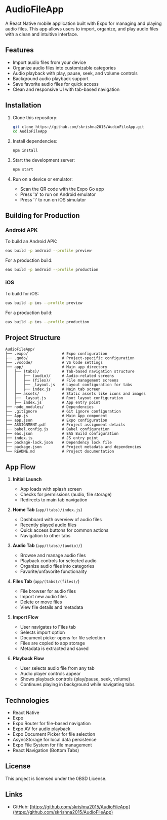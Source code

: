 # AudioFileApp

A React Native mobile application built with Expo for managing and playing audio files. This app allows users to import, organize, and play audio files with a clean and intuitive interface.

## Features

- Import audio files from your device
- Organize audio files into customizable categories
- Audio playback with play, pause, seek, and volume controls
- Background audio playback support
- Save favorite audio files for quick access
- Clean and responsive UI with tab-based navigation

## Installation

1. Clone this repository:
   ```bash
   git clone https://github.com/skrishna2015/AudioFileApp.git
   cd AudioFileApp
   ```

2. Install dependencies:
   ```bash
   npm install
   ```

3. Start the development server:
   ```bash
   npm start
   ```

4. Run on a device or emulator:
   - Scan the QR code with the Expo Go app
   - Press 'a' to run on Android emulator
   - Press 'i' to run on iOS simulator

## Building for Production

### Android APK

To build an Android APK:

```bash
eas build -p android --profile preview
```

For a production build:

```bash
eas build -p android --profile production
```

### iOS

To build for iOS:

```bash
eas build -p ios --profile preview
```

For a production build:

```bash
eas build -p ios --profile production
```

## Project Structure

```
AudioFileApp/
├── .expo/               # Expo configuration
├── .qodo/               # Project-specific configuration
├── .vscode/             # VS Code settings
├── app/                 # Main app directory
│   ├── (tabs)/          # Tab-based navigation structure
│   │   ├── (audio)/     # Audio-related screens
│   │   ├── (files)/     # File management screens
│   │   ├── _layout.js   # Layout configuration for tabs
│   │   ├── index.js     # Main tab screen
│   ├── assets/          # Static assets like icons and images
│   ├── _layout.js       # Root layout configuration
│   ├── index.js         # App entry point
├── node_modules/        # Dependencies
├── .gitignore           # Git ignore configuration
├── App.js               # Main App component
├── app.json             # Expo configuration
├── ASSIGNMENT.pdf       # Project assignment details
├── babel.config.js      # Babel configuration
├── eas.json             # EAS Build configuration
├── index.js             # JS entry point
├── package-lock.json    # Dependency lock file
├── package.json         # Project metadata and dependencies
└── README.md            # Project documentation
```

## App Flow

1. **Initial Launch**
   - App loads with splash screen
   - Checks for permissions (audio, file storage)
   - Redirects to main tab navigation

2. **Home Tab** (`app/(tabs)/index.js`)
   - Dashboard with overview of audio files
   - Recently played audio files
   - Quick access buttons for common actions
   - Navigation to other tabs

3. **Audio Tab** (`app/(tabs)/(audio)/`)
   - Browse and manage audio files
   - Playback controls for selected audio
   - Organize audio files into categories
   - Favorite/unfavorite functionality

4. **Files Tab** (`app/(tabs)/(files)/`)
   - File browser for audio files
   - Import new audio files
   - Delete or move files
   - View file details and metadata

5. **Import Flow**
   - User navigates to Files tab
   - Selects import option
   - Document picker opens for file selection
   - Files are copied to app storage
   - Metadata is extracted and saved

6. **Playback Flow**
   - User selects audio file from any tab
   - Audio player controls appear
   - Shows playback controls (play/pause, seek, volume)
   - Continues playing in background while navigating tabs

## Technologies

- React Native
- Expo
- Expo Router for file-based navigation
- Expo AV for audio playback
- Expo Document Picker for file selection
- AsyncStorage for local data persistence
- Expo File System for file management
- React Navigation (Bottom Tabs)

## License

This project is licensed under the 0BSD License.

## Links

- GitHub: [https://github.com/skrishna2015/AudioFileApp](https://github.com/skrishna2015/AudioFileApp)